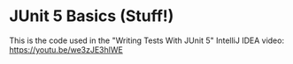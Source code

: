 # JUnit 5 Basics (Stuff!)

This is the code used in the "Writing Tests With JUnit 5" IntelliJ IDEA video: https://youtu.be/we3zJE3hlWE

